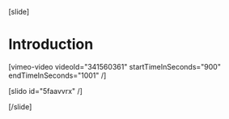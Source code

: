 [slide]
# Introduction

[vimeo-video videoId="341560361" startTimeInSeconds="900" endTimeInSeconds="1001" /]

[slido id="5faavvrx" /]

[/slide]